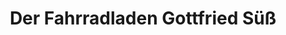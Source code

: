 ---
title: "Der Fahrradladen Gottfried Süß"
url: /jettingen-scheppach/der-fahrradladen-gottfried-suess/
shop: Fahrrad
---